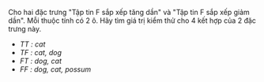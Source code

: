 Cho hai đặc trưng "Tập tin F sắp xếp tăng dần" và "Tập tin F sắp xếp giảm dần". Mỗi thuộc tính có 2 ô. Hãy tìm giá trị kiểm thử cho 4 kết hợp của 2 đặc trưng này.
 * *TT : cat*
 * *TF : cat, dog*
 * *FT : dog, cat*
 * *FF : dog, cat, possum*